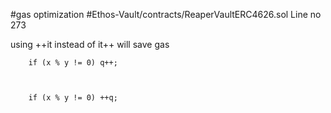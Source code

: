 #gas optimization
#Ethos-Vault/contracts/ReaperVaultERC4626.sol Line no 273

using ++it instead of it++ will save gas 


        if (x % y != 0) q++;
  


        if (x % y != 0) ++q;
  

